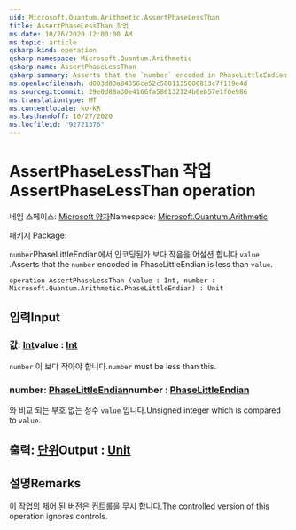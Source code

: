 ```yaml
---
uid: Microsoft.Quantum.Arithmetic.AssertPhaseLessThan
title: AssertPhaseLessThan 작업
ms.date: 10/26/2020 12:00:00 AM
ms.topic: article
qsharp.kind: operation
qsharp.namespace: Microsoft.Quantum.Arithmetic
qsharp.name: AssertPhaseLessThan
qsharp.summary: Asserts that the `number` encoded in PhaseLittleEndian is less than `value`.
ms.openlocfilehash: d003d83a84356ce52c5601135000813c7f119e4d
ms.sourcegitcommit: 29e0d88a30e4166fa580132124b0eb57e1f0e986
ms.translationtype: MT
ms.contentlocale: ko-KR
ms.lasthandoff: 10/27/2020
ms.locfileid: "92721376"
---
```

# <a name="assertphaselessthan-operation"></a><span data-ttu-id="54dfa-102">AssertPhaseLessThan 작업</span><span class="sxs-lookup"><span data-stu-id="54dfa-102">AssertPhaseLessThan operation</span></span>

<span data-ttu-id="54dfa-103">네임 스페이스: [Microsoft 양자](xref:Microsoft.Quantum.Arithmetic)</span><span class="sxs-lookup"><span data-stu-id="54dfa-103">Namespace: [Microsoft.Quantum.Arithmetic](xref:Microsoft.Quantum.Arithmetic)</span></span>

<span data-ttu-id="54dfa-104">패키지 [](https://nuget.org/packages/)</span><span class="sxs-lookup"><span data-stu-id="54dfa-104">Package: [](https://nuget.org/packages/)</span></span>


<span data-ttu-id="54dfa-105">`number`PhaseLittleEndian에서 인코딩된가 보다 작음을 어설션 합니다 `value` .</span><span class="sxs-lookup"><span data-stu-id="54dfa-105">Asserts that the `number` encoded in PhaseLittleEndian is less than `value`.</span></span>

```qsharp
operation AssertPhaseLessThan (value : Int, number : Microsoft.Quantum.Arithmetic.PhaseLittleEndian) : Unit
```


## <a name="input"></a><span data-ttu-id="54dfa-106">입력</span><span class="sxs-lookup"><span data-stu-id="54dfa-106">Input</span></span>

### <a name="value--int"></a><span data-ttu-id="54dfa-107">값: [Int](xref:microsoft.quantum.lang-ref.int)</span><span class="sxs-lookup"><span data-stu-id="54dfa-107">value : [Int](xref:microsoft.quantum.lang-ref.int)</span></span>

<span data-ttu-id="54dfa-108">`number` 이 보다 작아야 합니다.</span><span class="sxs-lookup"><span data-stu-id="54dfa-108">`number` must be less than this.</span></span>


### <a name="number--phaselittleendian"></a><span data-ttu-id="54dfa-109">number: [PhaseLittleEndian](xref:Microsoft.Quantum.Arithmetic.PhaseLittleEndian)</span><span class="sxs-lookup"><span data-stu-id="54dfa-109">number : [PhaseLittleEndian](xref:Microsoft.Quantum.Arithmetic.PhaseLittleEndian)</span></span>

<span data-ttu-id="54dfa-110">와 비교 되는 부호 없는 정수 `value` 입니다.</span><span class="sxs-lookup"><span data-stu-id="54dfa-110">Unsigned integer which is compared to `value`.</span></span>



## <a name="output--unit"></a><span data-ttu-id="54dfa-111">출력: [단위](xref:microsoft.quantum.lang-ref.unit)</span><span class="sxs-lookup"><span data-stu-id="54dfa-111">Output : [Unit](xref:microsoft.quantum.lang-ref.unit)</span></span>



## <a name="remarks"></a><span data-ttu-id="54dfa-112">설명</span><span class="sxs-lookup"><span data-stu-id="54dfa-112">Remarks</span></span>

<span data-ttu-id="54dfa-113">이 작업의 제어 된 버전은 컨트롤을 무시 합니다.</span><span class="sxs-lookup"><span data-stu-id="54dfa-113">The controlled version of this operation ignores controls.</span></span>